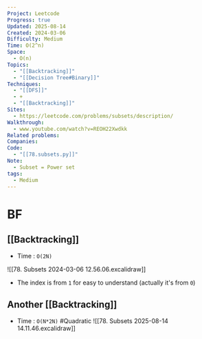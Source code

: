 ```yaml
---
Project: Leetcode
Progress: true
Updated: 2025-08-14
Created: 2024-03-06
Difficulty: Medium
Time: O(2^n)
Space:
  - O(n)
Topics:
  - "[[Backtracking]]"
  - "[[Decision Tree#Binary]]"
Techniques:
  - "[[DFS]]"
  - +
  - "[[Backtracking]]"
Sites:
  - https://leetcode.com/problems/subsets/description/
Walkthrough:
  - www.youtube.com/watch?v=REOH22Xwdkk
Related problems: 
Companies: 
Code:
  - "[[78.subsets.py]]"
Note:
  - Subset = Power set
tags:
  - Medium
---
```


# BF
## [[Backtracking]]
- Time : `O(2N)`

![[78. Subsets 2024-03-06 12.56.06.excalidraw]]

- The index is from `1` for easy to understand (actually it's from `0`)



## Another [[Backtracking]]
- Time : `O(N*2N)` #Quadratic
![[78. Subsets 2025-08-14 14.11.46.excalidraw]]